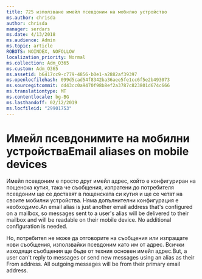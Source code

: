 ```yaml
---
title: 725 използване имейл псевдоним на мобилно устройство
ms.author: chrisda
author: chrisda
manager: serdars
ms.date: 4/13/2018
ms.audience: Admin
ms.topic: article
ROBOTS: NOINDEX, NOFOLLOW
localization_priority: Normal
ms.collection: Adm_O365
ms.custom: Adm_O365
ms.assetid: b6417cc9-c779-4856-b0e1-a2882af39397
ms.openlocfilehash: 099d5cad54f8342ba36aee5fe1cc6f5e2b493073
ms.sourcegitcommit: dd43cc0a9470f98b8ef2a3787c823801d674c666
ms.translationtype: MT
ms.contentlocale: bg-BG
ms.lasthandoff: 02/12/2019
ms.locfileid: "29901753"
---
```

# <a name="email-aliases-on-mobile-devices"></a><span data-ttu-id="e2412-102">Имейл псевдонимите на мобилни устройства</span><span class="sxs-lookup"><span data-stu-id="e2412-102">Email aliases on mobile devices</span></span>

<span data-ttu-id="e2412-p101">Имейл псевдоним е просто друг имейл адрес, който е конфигуриран на пощенска кутия, така че съобщения, изпратени до потребителя псевдоним ще се доставят в пощенската си кутия и ще се четат на своите мобилни устройства. Няма допълнителни конфигурация е необходимо.</span><span class="sxs-lookup"><span data-stu-id="e2412-p101">An email alias is just another email address that's configured on a mailbox, so messages sent to a user's alias will be delivered to their mailbox and will be readable on their mobile device. No additional configuration is needed.</span></span>
  
<span data-ttu-id="e2412-p102">Но, потребител не може да отговорите на съобщения или изпращате нови съобщения, използвайки псевдоним като им от адрес. Всички изходящи съобщения ще бъде от техния основен имейл адрес.</span><span class="sxs-lookup"><span data-stu-id="e2412-p102">But, a user can't reply to messages or send new messages using an alias as their From address. All outgoing messages will be from their primary email address.</span></span>
  

